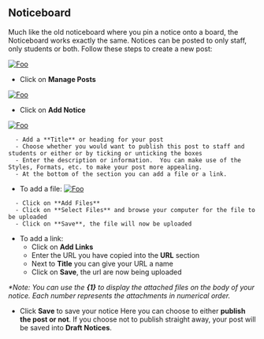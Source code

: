 ## **Noticeboard**

Much like the old noticeboard where you pin a notice onto a board, the Noticeboard works exactly the same.  Notices can be posted to only staff, only students or both.
Follow these steps to create a new post:

<a href="https://studentmanager.blob.core.windows.net/resources/7e3fc1b0-355b-4c18-9d83-5c38c4536697.png" rel="Manage Posts">![Foo](https://studentmanager.blob.core.windows.net/resources/7e3fc1b0-355b-4c18-9d83-5c38c4536697.png)
 </a>
 
  - Click on **Manage Posts**
   
 <a href="https://studentmanager.blob.core.windows.net/resources/fd1ecd1b-ea1a-4378-99ea-a7e80915db5f.png" rel="Manage Posts">![Foo](https://studentmanager.blob.core.windows.net/resources/fd1ecd1b-ea1a-4378-99ea-a7e80915db5f.png)
</a>   
  - Click on **Add Notice**
  
   <a href="https://studentmanager.blob.core.windows.net/resources/bb9c9b74-cd6d-49c4-a2d5-88547860df73.png" rel="Manage Posts">![Foo](https://studentmanager.blob.core.windows.net/resources/bb9c9b74-cd6d-49c4-a2d5-88547860df73.png)
</a>   

      - Add a **Title** or heading for your post
      - Choose whether you would want to publish this post to staff and students or either or by ticking or unticking the boxes
      - Enter the description or information.  You can make use of the Styles, Formats, etc. to make your post more appealing.
      - At the bottom of the section you can add a file or a link.  

   - To add a file:
   <a href="https://studentmanager.blob.core.windows.net/resources/bb9c9b74-cd6d-49c4-a2d5-88547860df73.png" rel="Manage Posts">![Foo](https://studentmanager.blob.core.windows.net/resources/bb9c9b74-cd6d-49c4-a2d5-88547860df73.png)
   </a>

      - Click on **Add Files**
      - Click on **Select Files** and browse your computer for the file to be uploaded
      - Click on **Save**, the file will now be uploaded

   - To add a link:
      - Click on **Add Links**
      - Enter the URL you have copied into the **URL** section
      - Next to **Title** you can give your URL a name
      - Click on **Save**, the url are now being uploaded
  
_*Note: You can use the **{1}** to display the attached files on the body of your notice.  Each number represents the attachments in numerical order._

  - Click **Save** to save your notice
  Here you can choose to either **publish the post or not**.  If you choose not to publish straight away, your post will be saved into **Draft Notices**.
<!--stackedit_data:
eyJoaXN0b3J5IjpbMTQwODY1MTg2OCwxNzY5ODM5NzgzLDE4MT
kyOTMyNTYsNjU3NTU3NDAwLC0xMDEwNjQyOTc4LC03MjI1MTIz
NzksOTYwOTkwMjUwLC0xMzEzODIyODMxXX0=
-->